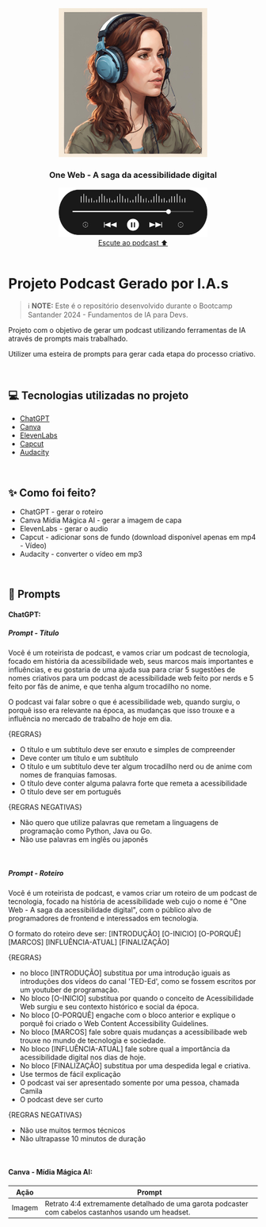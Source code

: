 <div align="center">
<img src="./assets/cover.png" width="300" />
<h3>One Web - A saga da acessibilidade digital</h3>
<a href="./output/One_Web-A_saga_da_acessibilidade_digital.mp3"><img src="./assets/player.png" width="300" /></a>
</div>

<div align="center">
<a href="./output/One_Web-A_saga_da_acessibilidade_digital.mp3">Escute ao podcast ⬆️</a>
</div>

<br />

# Projeto Podcast Gerado por I.A.s

> ℹ️ **NOTE:** Este é o repositório desenvolvido durante o Bootcamp Santander 2024 - Fundamentos de IA para Devs.

Projeto com o objetivo de gerar um podcast utilizando ferramentas de IA através de prompts mais trabalhado.

Utilizer uma esteira de prompts para gerar cada etapa do processo criativo.

<br />

## 💻 Tecnologias utilizadas no projeto

- [ChatGPT](https://chat.openai.com/)
- [Canva](https://www.canva.com/)
- [ElevenLabs](https://beta.elevenlabs.io/)
- [Capcut](https://www.capcut.com/pt-br/)
- [Audacity](https://www.audacityteam.org/)

<br />

## ✨ Como foi feito?

- ChatGPT - gerar o roteiro
- Canva Mídia Mágica AI - gerar a imagem de capa
- ElevenLabs - gerar o audio
- Capcut - adicionar sons de fundo (download disponível apenas em mp4 - Vídeo)
- Audacity - converter o vídeo em mp3

<br />

## 📄 Prompts

#### ChatGPT:

##### Prompt - Título

Você é um roteirista de podcast, e vamos criar um podcast de tecnologia, focado em história da acessibilidade web, seus marcos mais importantes e influências, e eu gostaria de uma ajuda sua para criar 5 sugestões de nomes criativos para um podcast de acessibilidade web feito por nerds e 5 feito por fãs de anime, e que tenha algum trocadilho no nome.

O podcast vai falar sobre o que é acessibilidade web, quando surgiu, o porquê isso era relevante na época, as mudanças que isso trouxe e a influência no mercado de trabalho de hoje em dia.

{REGRAS}

- O título e um subtítulo deve ser enxuto e simples de compreender
- Deve conter um título e um subtítulo
- O título e um subtítulo deve ter algum trocadilho nerd ou de anime com nomes de franquias famosas.
- O título deve conter alguma palavra forte que remeta a acessibilidade
- O título deve ser em português

{REGRAS NEGATIVAS}

- Não quero que utilize palavras que remetam a linguagens de programação como Python, Java ou Go.
- Não use palavras em inglês ou japonês

<br />

##### Prompt - Roteiro

Você é um roteirista de podcast, e vamos criar um  roteiro de um podcast de tecnologia, focado na história de acessibilidade web cujo o nome é "One Web - A saga da acessibilidade digital",  com o público alvo de programadores de frontend e interessados em tecnologia.

O formato do roteiro deve ser:
[INTRODUÇÃO]
[O-INICIO]
[O-PORQUÊ]
[MARCOS]
[INFLUÊNCIA-ATUAL]
[FINALIZAÇÃO]

{REGRAS}
- no bloco [INTRODUÇÃO] substitua por uma introdução iguais as introduções dos vídeos do canal 'TED-Ed', como se fossem escritos por um youtuber de programação.
- No bloco [O-INICIO] substitua por quando o conceito de Acessibilidade Web surgiu e seu contexto histórico e social da época.
- No bloco [O-PORQUÊ] engache com o bloco anterior e explique o porquê foi criado o Web Content Accessibility Guidelines.
- No bloco [MARCOS] fale sobre quais mudanças a acessibilibade web trouxe no mundo de tecnologia e sociedade.
- No bloco [INFLUÊNCIA-ATUAL] fale sobre qual a importância da acessibilidade digital nos dias de hoje.
- No bloco [FINALIZAÇÃO] substitua por uma despedida legal e criativa.
- Use termos de fácil explicação
- O podcast vai ser apresentado somente por uma pessoa, chamada Camila
- O podcast deve ser curto

{REGRAS NEGATIVAS}
- Não use muitos termos técnicos
- Não ultrapasse 10 minutos de duração

<br />

#### Canva - Mídia Mágica AI:

|  Ação  | Prompt                                                                                              |
| :----: | --------------------------------------------------------------------------------------------------- |
| Imagem | Retrato 4:4 extremamente detalhado de uma garota podcaster com cabelos castanhos usando um headset. |
